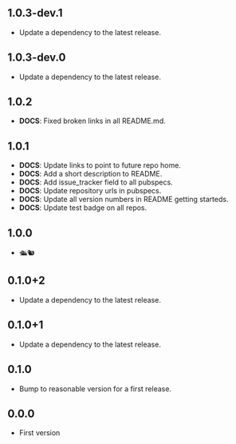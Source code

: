 ## 1.0.3-dev.1

 - Update a dependency to the latest release.

## 1.0.3-dev.0

 - Update a dependency to the latest release.

## 1.0.2

 - **DOCS**: Fixed broken links in all README.md.

## 1.0.1

 - **DOCS**: Update links to point to future repo home.
 - **DOCS**: Add a short description to README.
 - **DOCS**: Add issue_tracker field to all pubspecs.
 - **DOCS**: Update repository urls in pubspecs.
 - **DOCS**: Update all version numbers in README getting starteds.
 - **DOCS**: Update test badge on all repos.

## 1.0.0

 - 🛳🐿

## 0.1.0+2

 - Update a dependency to the latest release.

## 0.1.0+1

 - Update a dependency to the latest release.

## 0.1.0

 - Bump to reasonable version for a first release.

## 0.0.0

- First version

